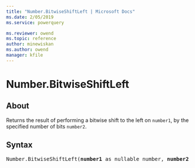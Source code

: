 ```yaml
---
title: "Number.BitwiseShiftLeft | Microsoft Docs"
ms.date: 2/05/2019
ms.service: powerquery

ms.reviewer: owend
ms.topic: reference
author: minewiskan
ms.author: owend
manager: kfile
---
```

# Number.BitwiseShiftLeft

  
## About  

Returns the result of performing a bitwise shift to the left on <code>number1</code>, by the specified number of bits <code>number2</code>.
  
## Syntax

<pre>
Number.BitwiseShiftLeft(<b>number1</b> as nullable number, <b>number2</b> as nullable number) as nullable number 
</pre>
  
  
